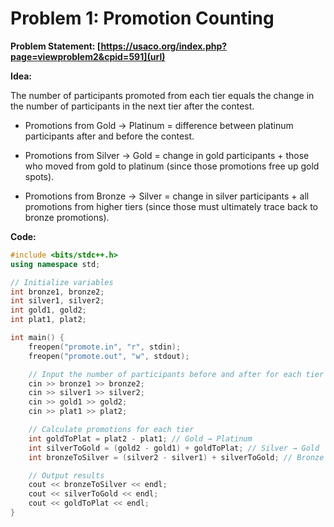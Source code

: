 # Problem 1: Promotion Counting
**Problem Statement: [https://usaco.org/index.php?page=viewproblem2&cpid=591](url)**

**Idea:**

The number of participants promoted from each tier equals the change in the number of participants in the next tier after the contest.

- Promotions from Gold → Platinum = difference between platinum participants after and before the contest.

- Promotions from Silver → Gold = change in gold participants + those who moved from gold to platinum (since those promotions free up gold spots).

- Promotions from Bronze → Silver = change in silver participants + all promotions from higher tiers (since those must ultimately trace back to bronze promotions).

**Code:**
```c++
#include <bits/stdc++.h>
using namespace std;

// Initialize variables
int bronze1, bronze2;
int silver1, silver2;
int gold1, gold2;
int plat1, plat2;

int main() {
    freopen("promote.in", "r", stdin);
    freopen("promote.out", "w", stdout);

    // Input the number of participants before and after for each tier
    cin >> bronze1 >> bronze2;
    cin >> silver1 >> silver2;
    cin >> gold1 >> gold2;
    cin >> plat1 >> plat2;

    // Calculate promotions for each tier
    int goldToPlat = plat2 - plat1; // Gold → Platinum
    int silverToGold = (gold2 - gold1) + goldToPlat; // Silver → Gold
    int bronzeToSilver = (silver2 - silver1) + silverToGold; // Bronze → Silver

    // Output results
    cout << bronzeToSilver << endl;
    cout << silverToGold << endl;
    cout << goldToPlat << endl;
}
```
